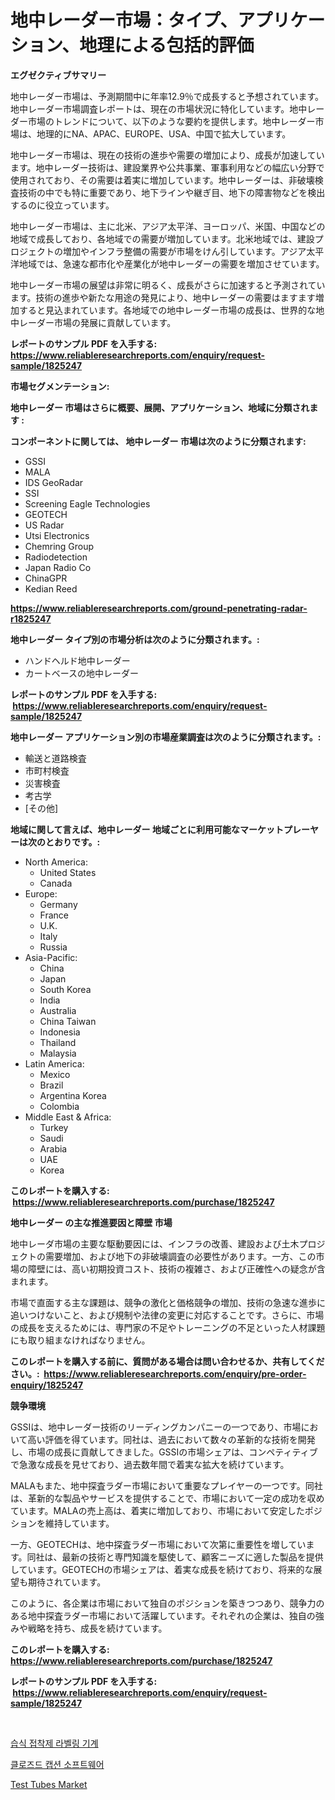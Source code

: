 <p><h1>地中レーダー市場：タイプ、アプリケーション、地理による包括的評価</h1></p><p><strong>エグゼクティブサマリー</strong></p>
<p><p>地中レーダー市場は、予測期間中に年率12.9％で成長すると予想されています。地中レーダー市場調査レポートは、現在の市場状況に特化しています。地中レーダー市場のトレンドについて、以下のような要約を提供します。地中レーダー市場は、地理的にNA、APAC、EUROPE、USA、中国で拡大しています。</p><p>地中レーダー市場は、現在の技術の進歩や需要の増加により、成長が加速しています。地中レーダー技術は、建設業界や公共事業、軍事利用などの幅広い分野で使用されており、その需要は着実に増加しています。地中レーダーは、非破壊検査技術の中でも特に重要であり、地下ラインや継ぎ目、地下の障害物などを検出するのに役立っています。</p><p>地中レーダー市場は、主に北米、アジア太平洋、ヨーロッパ、米国、中国などの地域で成長しており、各地域での需要が増加しています。北米地域では、建設プロジェクトの増加やインフラ整備の需要が市場をけん引しています。アジア太平洋地域では、急速な都市化や産業化が地中レーダーの需要を増加させています。</p><p>地中レーダー市場の展望は非常に明るく、成長がさらに加速すると予測されています。技術の進歩や新たな用途の発見により、地中レーダーの需要はますます増加すると見込まれています。各地域での地中レーダー市場の成長は、世界的な地中レーダー市場の発展に貢献しています。</p></p>
<p><strong>レポートのサンプル PDF を入手する: <a href="https://www.reliableresearchreports.com/enquiry/request-sample/1825247">https://www.reliableresearchreports.com/enquiry/request-sample/1825247</a></strong></p>
<p><strong>市場セグメンテーション:</strong></p>
<p><strong> 地中レーダー 市場はさらに概要、展開、アプリケーション、地域に分類されます :</strong></p>
<p><strong>コンポーネントに関しては、 地中レーダー 市場は次のように分類されます: &nbsp;</strong></p>
<p><ul><li>GSSI</li><li>MALA</li><li>IDS GeoRadar</li><li>SSI</li><li>Screening Eagle Technologies</li><li>GEOTECH</li><li>US Radar</li><li>Utsi Electronics</li><li>Chemring Group</li><li>Radiodetection</li><li>Japan Radio Co</li><li>ChinaGPR</li><li>Kedian Reed</li></ul></p>
<p><strong><a href="https://www.reliableresearchreports.com/ground-penetrating-radar-r1825247">https://www.reliableresearchreports.com/ground-penetrating-radar-r1825247</a></strong></p>
<p><strong> 地中レーダー タイプ別の市場分析は次のように分類されます。:</strong></p>
<p><ul><li>ハンドヘルド地中レーダー</li><li>カートベースの地中レーダー</li></ul></p>
<p><strong>レポートのサンプル PDF を入手する: &nbsp;<a href="https://www.reliableresearchreports.com/enquiry/request-sample/1825247">https://www.reliableresearchreports.com/enquiry/request-sample/1825247</a></strong></p>
<p><strong> 地中レーダー アプリケーション別の市場産業調査は次のように分類されます。:</strong></p>
<p><ul><li>輸送と道路検査</li><li>市町村検査</li><li>災害検査</li><li>考古学</li><li>[その他]</li></ul></p>
<p><strong>地域に関して言えば、地中レーダー 地域ごとに利用可能なマーケットプレーヤーは次のとおりです。:</strong></p>
<p><ul>
    <li>
        North America:
        <ul>
            <li>United States</li>
            <li>Canada</li>
        </ul>
    </li>
    <li>
        Europe:
        <ul>
            <li>Germany</li>
            <li>France</li>
            <li>U.K.</li>
            <li>Italy</li>
            <li>Russia</li>
        </ul>
    </li>
    <li>
        Asia-Pacific:
        <ul>
            <li>China</li>
            <li>Japan</li>
            <li>South Korea</li>
            <li>India</li>
            <li>Australia</li>
            <li>China Taiwan</li>
            <li>Indonesia</li>
            <li>Thailand</li>
            <li>Malaysia</li>
        </ul>
    </li>
    <li>
        Latin America:
        <ul>
            <li>Mexico</li>
            <li>Brazil</li>
            <li>Argentina Korea</li>
            <li>Colombia</li>
        </ul>
    </li>
    <li>
        Middle East & Africa:
        <ul>
            <li>Turkey</li>
            <li>Saudi</li>
            <li>Arabia</li>
            <li>UAE</li>
            <li>Korea</li>
        </ul>
    </li>
    </ul></p>
<p><strong>このレポートを購入する: &nbsp;<a href="https://www.reliableresearchreports.com/purchase/1825247">https://www.reliableresearchreports.com/purchase/1825247</a></strong></p>
<p><strong>地中レーダー の主な推進要因と障壁 市場</strong></p>
<p><p>地中レーダ市場の主要な駆動要因には、インフラの改善、建設および土木プロジェクトの需要増加、および地下の非破壊調査の必要性があります。一方、この市場の障壁には、高い初期投資コスト、技術の複雑さ、および正確性への疑念が含まれます。</p><p>市場で直面する主な課題は、競争の激化と価格競争の増加、技術の急速な進歩に追いつけないこと、および規制や法律の変更に対応することです。さらに、市場の成長を支えるためには、専門家の不足やトレーニングの不足といった人材課題にも取り組まなければなりません。</p></p>
<p><strong>このレポートを購入する前に、質問がある場合は問い合わせるか、共有してください。:&nbsp; <a href="https://www.reliableresearchreports.com/enquiry/pre-order-enquiry/1825247">https://www.reliableresearchreports.com/enquiry/pre-order-enquiry/1825247</a></strong></p>
<p><strong>競争環境</strong></p>
<p><p>GSSIは、地中レーダー技術のリーディングカンパニーの一つであり、市場において高い評価を得ています。同社は、過去において数々の革新的な技術を開発し、市場の成長に貢献してきました。GSSIの市場シェアは、コンペティティブで急激な成長を見せており、過去数年間で着実な拡大を続けています。</p><p>MALAもまた、地中探査ラダー市場において重要なプレイヤーの一つです。同社は、革新的な製品やサービスを提供することで、市場において一定の成功を収めています。MALAの売上高は、着実に増加しており、市場において安定したポジションを維持しています。</p><p>一方、GEOTECHは、地中探査ラダー市場において次第に重要性を増しています。同社は、最新の技術と専門知識を駆使して、顧客ニーズに適した製品を提供しています。GEOTECHの市場シェアは、着実な成長を続けており、将来的な展望も期待されています。</p><p>このように、各企業は市場において独自のポジションを築きつつあり、競争力のある地中探査ラダー市場において活躍しています。それぞれの企業は、独自の強みや戦略を持ち、成長を続けています。</p></p>
<p><strong>このレポートを購入する: &nbsp; <a href="https://www.reliableresearchreports.com/purchase/1825247">https://www.reliableresearchreports.com/purchase/1825247</a></strong></p>
<p><strong>レポートのサンプル PDF を入手する: &nbsp;<a href="https://www.reliableresearchreports.com/enquiry/request-sample/1825247">https://www.reliableresearchreports.com/enquiry/request-sample/1825247</a></strong><strong></strong></p>
<p>&nbsp;</p>
<p><p><a href="https://medium.com/@bruiser75687/%EC%A0%91%EC%B0%A9%EC%A0%9C-%EB%9D%BC%EB%B2%A8%EB%A7%81-%EA%B8%B0%EA%B3%84-%EC%8B%9C%EC%9E%A5-%EC%A1%B0%EC%82%AC-%EB%B3%B4%EA%B3%A0%EC%84%9C-2024%EB%85%84%EB%B6%80%ED%84%B0-2031%EB%85%84%EA%B9%8C%EC%A7%80%EC%9D%98-%EC%97%AD%EC%82%AC%EC%99%80-%EC%98%88%EC%B8%A1-ea89dd3f1e72">습식 접착제 라벨링 기계</a></p><p><a href="https://medium.com/@prestoniegand56562023/%ED%8F%90%EC%8B%9C-%EC%BA%A1%EC%85%98-%EC%86%8C%ED%94%84%ED%8A%B8%EC%9B%A8%EC%96%B4-%EC%8B%9C%EC%9E%A5-%EC%A0%90%EC%9C%A0%EC%9C%A8-%EB%B3%80%ED%99%94-%EB%B0%8F-%EC%8B%9C%EC%9E%A5-%EC%84%B1%EC%9E%A5-%ED%8A%B8%EB%A0%8C%EB%93%9C-2024-2031-0ce425925fb2">클로즈드 캡션 소프트웨어</a></p><p><a href="https://confirmed-shield-e13.notion.site/Test-Tubes-Market-Trends-Forecast-and-Competitive-Analysis-to-2031-3864f5a0669641d389267c385befe144">Test Tubes Market</a></p></p>